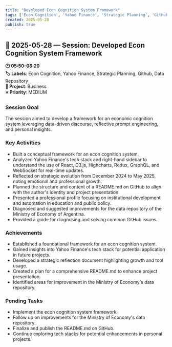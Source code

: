 ```yaml
---
title: "Developed Econ Cognition System Framework"
tags: ['Econ Cognition', 'Yahoo Finance', 'Strategic Planning', 'Github', 'Data Repository']
created: 2025-05-28
publish: true
---
```


## 📅 2025-05-28 — Session: Developed Econ Cognition System Framework

**🕒 05:50–06:20**  
**🏷️ Labels**: Econ Cognition, Yahoo Finance, Strategic Planning, Github, Data Repository  
**📂 Project**: Business  
**⭐ Priority**: MEDIUM  


### Session Goal
The session aimed to develop a framework for an economic cognition system leveraging data-driven discourse, reflective prompt engineering, and personal insights.

### Key Activities
- Built a conceptual framework for an econ cognition system.
- Analyzed Yahoo Finance's tech stack and right-hand sidebar to understand the use of React, D3.js, Highcharts, Redux, GraphQL, and WebSocket for real-time updates.
- Reflected on strategic evolution from December 2024 to May 2025, noting emotional and professional growth.
- Planned the structure and content of a README.md on GitHub to align with the author's identity and project presentation.
- Presented a professional profile focusing on institutional development and automation in education and public policy.
- Diagnosed and suggested improvements for the data repository of the Ministry of Economy of Argentina.
- Provided a guide for diagnosing and solving common GitHub issues.

### Achievements
- Established a foundational framework for an econ cognition system.
- Gained insights into Yahoo Finance's tech stack for potential application in future projects.
- Developed a strategic reflection document highlighting growth and tool usage.
- Created a plan for a comprehensive README.md to enhance project presentation.
- Identified areas for improvement in the Ministry of Economy's data repository.

### Pending Tasks
- Implement the econ cognition system framework.
- Follow up on improvements for the Ministry of Economy's data repository.
- Finalize and publish the README.md on GitHub.
- Continue exploring tech stacks for potential enhancements in personal projects.

